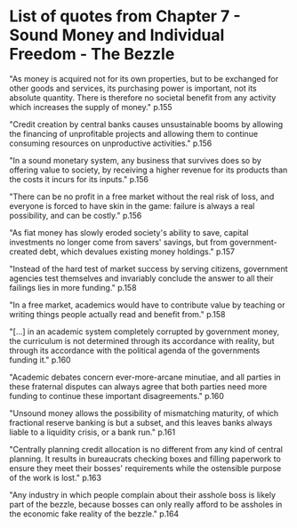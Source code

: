 # List of quotes from Chapter 7 - Sound Money and Individual Freedom - The Bezzle

"As money is acquired not for its own properties, but to be exchanged for other goods and services, its purchasing power is important, not its absolute quantity. There is therefore no societal benefit from any activity which increases the supply of money." p.155

"Credit creation by central banks causes unsustainable booms by allowing the financing of unprofitable projects and allowing them to continue consuming resources on unproductive activities." p.156

"In a sound monetary system, any business that survives does so by offering value to society, by receiving a higher revenue for its products than the costs it incurs for its inputs." p.156

"There can be no profit in a free market without the real risk of loss, and everyone is forced to have skin in the game: failure is always a real possibility, and can be costly." p.156

"As fiat money has slowly eroded society's ability to save, capital investments no longer come from savers' savings, but from government-created debt, which devalues existing money holdings." p.157

"Instead of the hard test of market success by serving citizens, government agencies test themselves and invariably conclude the answer to all their failings lies in more funding." p.158

"In a free market, academics would have to contribute value by teaching or writing things people actually read and benefit from." p.158

"[...] in an academic system completely corrupted by government money, the curriculum is not determined through its accordance with reality, but through its accordance with the political agenda of the governments funding it." p.160

"Academic debates concern ever-more-arcane minutiae, and all parties in these fraternal disputes can always agree that both parties need more funding to continue these important disagreements." p.160

"Unsound money allows the possibility of mismatching maturity, of which fractional reserve banking is but a subset, and this leaves banks always liable to a liquidity crisis, or a bank run." p.161

"Centrally planning credit allocation is no different from any kind of central planning. It results in bureaucrats checking boxes and filling paperwork to ensure they meet their bosses' requirements while the ostensible purpose of the work is lost." p.163

"Any industry in which people complain about their asshole boss is likely part of the bezzle, because bosses can only really afford to be assholes in the economic fake reality of the bezzle." p.164
